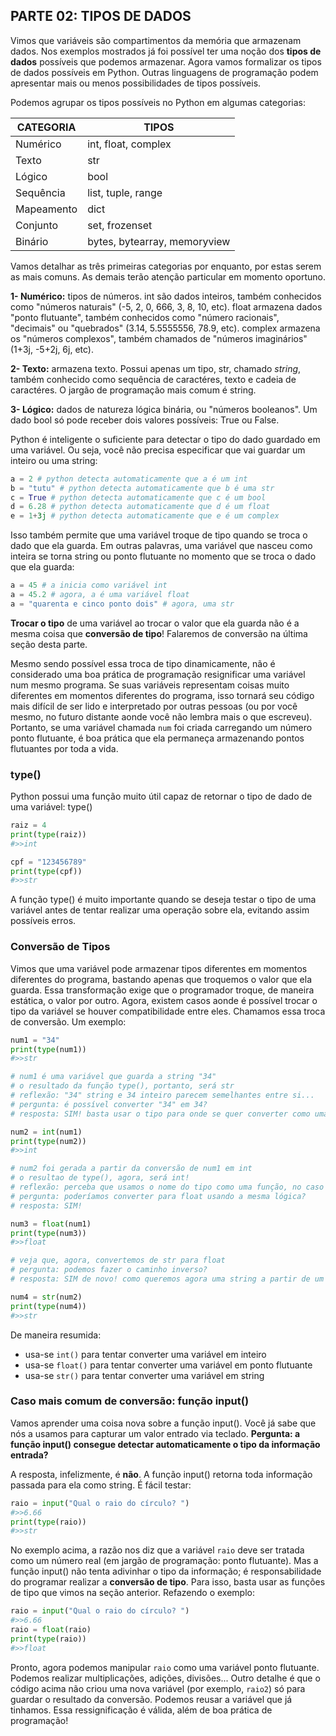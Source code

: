 ## PARTE 02: TIPOS DE DADOS

Vimos que variáveis são compartimentos da memória que armazenam dados. Nos exemplos mostrados já foi possível ter uma noção dos **tipos de dados** possíveis que podemos armazenar. Agora vamos formalizar os tipos de dados possíveis em Python. Outras linguagens de programação podem apresentar mais ou menos possibilidades de tipos possíveis.

Podemos agrupar os tipos possíveis no Python em algumas categorias:

| CATEGORIA  | TIPOS                        |
|------------|------------------------------|
| Numérico   | int, float, complex          |
| Texto      | str                          |
| Lógico     | bool                         |
| Sequência  | list, tuple, range           |
| Mapeamento | dict                         |
| Conjunto   | set, frozenset               |
| Binário    | bytes, bytearray, memoryview |

Vamos detalhar as três primeiras categorias por enquanto, por estas serem as mais comuns. As demais terão atenção particular em momento oportuno.

**1- Numérico:** tipos de números. int são dados inteiros, também conhecidos como "números naturais" (-5, 2, 0, 666, 3, 8, 10, etc). float armazena dados "ponto flutuante", também conhecidos como "número racionais", "decimais" ou "quebrados" (3.14, 5.5555556, 78.9, etc). complex armazena os "números complexos", também chamados de "números imaginários" (1+3j, -5+2j, 6j, etc).

**2- Texto:** armazena texto. Possui apenas um tipo, str, chamado *string*, também conhecido como sequência de caractéres, texto e cadeia de caractéres. O jargão de programação mais comum é string.

**3- Lógico:** dados de natureza lógica binária, ou "números booleanos". Um dado bool só pode receber dois valores possíveis: True ou False.

Python é inteligente o suficiente para detectar o tipo do dado guardado em uma variável. Ou seja, você não precisa especificar que vai guardar um inteiro ou uma string:

```python
a = 2 # python detecta automaticamente que a é um int
b = "tutu" # python detecta automaticamente que b é uma str
c = True # python detecta automaticamente que c é um bool
d = 6.28 # python detecta automaticamente que d é um float
e = 1+3j # python detecta automaticamente que e é um complex
```

Isso também permite que uma variável troque de tipo quando se troca o dado que ela guarda. Em outras palavras, uma variável que nasceu como inteira se torna string ou ponto flutuante no momento que se troca o dado que ela guarda:

```python
a = 45 # a inicia como variável int
a = 45.2 # agora, a é uma variável float
a = "quarenta e cinco ponto dois" # agora, uma str
```

**Trocar o tipo** de uma variável ao trocar o valor que ela guarda não é a mesma coisa que **conversão de tipo**! Falaremos de conversão na última seção desta parte.

Mesmo sendo possível essa troca de tipo dinamicamente, não é considerado uma boa prática de programação resignificar uma variável num mesmo programa. Se suas variáveis representam coisas muito diferentes em momentos diferentes do programa, isso tornará seu código mais difícil de ser lido e interpretado por outras pessoas (ou por você mesmo, no futuro distante aonde você não lembra mais o que escreveu). Portanto, se uma variável chamada ```num``` foi criada carregando um número ponto flutuante, é boa prática que ela permaneça armazenando pontos flutuantes por toda a vida.

### type()

Python possui uma função muito útil capaz de retornar o tipo de dado de uma variável: type()

```python
raiz = 4
print(type(raiz))
#>>int
```

```python
cpf = "123456789"
print(type(cpf))
#>>str
```

A função type() é muito importante quando se deseja testar o tipo de uma variável antes de tentar realizar uma operação sobre ela, evitando assim possíveis erros.

### Conversão de Tipos

Vimos que uma variável pode armazenar tipos diferentes em momentos diferentes do programa, bastando apenas que troquemos o valor que ela guarda. Essa transformação exige que o programador troque, de maneira estática, o valor por outro. Agora, existem casos aonde é possível trocar o tipo da variável se houver compatibilidade entre eles. Chamamos essa troca de conversão. Um exemplo:

```python
num1 = "34"
print(type(num1))
#>>str

# num1 é uma variável que guarda a string "34"
# o resultado da função type(), portanto, será str
# reflexão: "34" string e 34 inteiro parecem semelhantes entre si...
# pergunta: é possível converter "34" em 34?
# resposta: SIM! basta usar o tipo para onde se quer converter como uma função!

num2 = int(num1)
print(type(num2))
#>>int

# num2 foi gerada a partir da conversão de num1 em int
# o resultao de type(), agora, será int!
# reflexão: perceba que usamos o nome do tipo como uma função, no caso int()
# pergunta: poderíamos converter para float usando a mesma lógica?
# resposta: SIM!

num3 = float(num1)
print(type(num3))
#>>float

# veja que, agora, convertemos de str para float
# pergunta: podemos fazer o caminho inverso?
# resposta: SIM de novo! como queremos agora uma string a partir de um número, usamos str()

num4 = str(num2)
print(type(num4))
#>>str
```

De maneira resumida:

- usa-se ```int()``` para tentar converter uma variável em inteiro
- usa-se ```float()``` para tentar converter uma variável em ponto flutuante
- usa-se ```str()``` para tentar converter uma variável em string

### Caso mais comum de conversão: função input()

Vamos aprender uma coisa nova sobre a função input(). Você já sabe que nós a usamos para capturar um valor entrado via teclado. **Pergunta: a função input() consegue detectar automaticamente o tipo da informação entrada?**

A resposta, infelizmente, é **não**. A função input() retorna toda informação passada para ela como string. É fácil testar:

```python
raio = input("Qual o raio do círculo? ")
#>>6.66
print(type(raio))
#>>str
```

No exemplo acima, a razão nos diz que a variável ```raio``` deve ser tratada como um número real (em jargão de programação: ponto flutuante). Mas a função input() não tenta adivinhar o tipo da informação; é responsabilidade do programar realizar a **conversão de tipo**. Para isso, basta usar as funções de tipo que vimos na seção anterior. Refazendo o exemplo:


```python
raio = input("Qual o raio do círculo? ")
#>>6.66
raio = float(raio)
print(type(raio))
#>>float
```

Pronto, agora podemos manipular ```raio``` como uma variável ponto flutuante. Podemos realizar multiplicações, adições, divisões... Outro detalhe é que o código acima não criou uma nova variável (por exemplo, ```raio2```) só para guardar o resultado da conversão. Podemos reusar a variável que já tinhamos. Essa ressignificação é válida, além de boa prática de programação!
